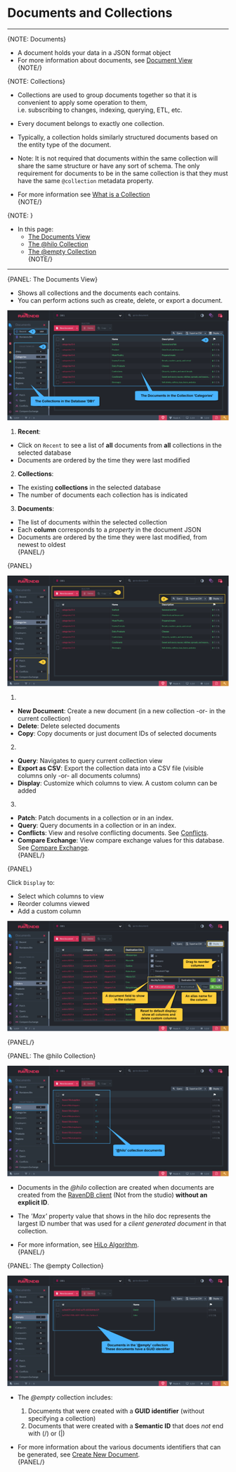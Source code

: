 ﻿# Documents and Collections
---

{NOTE: Documents}

* A document holds your data in a JSON format object  
* For more information about documents, see [Document View](../../../studio/database/documents/document-view)  
{NOTE/}

{NOTE: Collections}

* Collections are used to group documents together so that it is convenient to apply some operation to them,  
  i.e. subscribing to changes, indexing, querying, ETL, etc.  

* Every document belongs to exactly one collection.  

* Typically, a collection holds similarly structured documents based on the entity type of the document.  

* Note: It is not required that documents within the same collection will share the same structure or have any sort of schema. The only requirement for documents to be in the same collection is that they must have the same `@collection` metadata property.  

* For more information see [What is a Collection](../../../client-api/faq/what-is-a-collection)  
{NOTE/}

{NOTE: }

* In this page:  
  * [The Documents View](../../../studio/database/documents/documents-and-collections#the-documents-view)  
  * [The @hilo Collection](../../../studio/database/documents/documents-and-collections#the-@hilo-collection)  
  * [The @empty Collection](../../../studio/database/documents/documents-and-collections#the-@empty-collection)  
{NOTE/}

---

{PANEL: The Documents View}  

* Shows all collections and the documents each contains.  
* You can perform actions such as create, delete, or export a document.  

![Figure 1. Documents and Collections](images/documents-and-collections-1.png "Collection 'Categories'")

1.  **Recent**:  
  *  Click on `Recent` to see a list of **all** documents from **all** collections in the selected database  
  *  Documents are ordered by the time they were last modified  

2.  **Collections**:  
  *  The existing **collections** in the selected database  
  *  The number of documents each collection has is indicated  

3.  **Documents**:  
  *  The list of documents within the selected collection  
  *  Each **column** corresponds to a _property_ in the document JSON  
  *  Documents are ordered by the time they were last modified, from newest to oldest  
{PANEL/}

{PANEL}  

![Figure 2. Actions](images/documents-and-collections-2.png "Actions")

1.  
  * **New Document**: Create a new document (in a new collection -or- in the current collection)  
  * **Delete**: Delete selected documents  
  * **Copy**: Copy documents or just document IDs of selected documents  

2.  
  *  **Query**: Navigates to query current collection view  
  *  **Export as CSV**: Export the collection data into a CSV file (visible columns only -or- all documents columns)  
  *  **Display**: Customize which columns to view. A custom column can be added  

3.  
  * **Patch**: Patch documents in a collection or in an index.  
  * **Query**: Query documents in a collection or in an index.  
  * **Conflicts**: View and resolve conflicting documents. See [Conflicts](../../../studio/database/documents/conflicts-view).  
  * **Compare Exchange**: View compare exchange values for this database. See [Compare Exchange](../../../client-api/operations/compare-exchange/overview).  
{PANEL/}

{PANEL}  

Click `Display` to:  

* Select which columns to view  
* Reorder columns viewed  
* Add a custom column  


![Figure 3. Manage Displayed Columns](images/documents-and-collections-3.png "Manage Displayed Columns")

{PANEL/}

{PANEL: The @hilo Collection}  

![Figure 4. hilo collection](images/documents-and-collections-4.png "The @hilo Collection")

* Documents in the _@hilo_ collection are created when documents are created from the [RavenDB client](../../../client-api/session/storing-entities) (Not from the studio) **without an explicit ID**.  

* The _'Max'_ property value that shows in the hilo doc represents the largest ID number that was used for a _client generated document_ in that collection.  

* For more information, see [HiLo Algorithm](../../../client-api/document-identifiers/hilo-algorithm).  
{PANEL/}

{PANEL: The @empty Collection}  

![Figure 5. empty collection](images/documents-and-collections-5.png "The @empty Collection")

* The _@empty_ collection includes:  
  1. Documents that were created with a **GUID identifier** (without specifying a collection)  
  2. Documents that were created with a **Semantic ID** that does _not_ end with (/) or (|)  

* For more information about the various documents identifiers that can be generated, 
  see [Create New Document](../../../studio/database/documents/create-new-document#create-new-document).  
{PANEL/}

